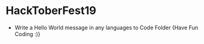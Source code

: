 # HackToberFest19

- Write a Hello World message in any languages to Code Folder
{Have Fun Coding :)}
